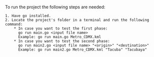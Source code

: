 To run the project the following steps are needed:

    1. Have go installed.
    2. Locate the project's folder in a terminal and run the following command: 
        * In case you want to test the first phase: 
          go run main.go <input file name> 
          Example: go run main.go Metro_CDMX.kml
        * In case you want to test the second phase: 
          go run main2.go <input file name> "<origin>" "<destination>"
          Example: go run main2.go Metro_CDMX.kml "Tacuba" "Tacubaya"
